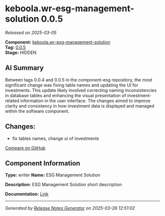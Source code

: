 #  keboola.wr-esg-management-solution 0.0.5

_Released on 2025-03-05_

**Component:** [keboola.wr-esg-management-solution](https://github.com/keboola/component-esg)  
**Tag:** [0.0.5](https://github.com/keboola/component-esg/releases/tag/0.0.5)  
**Stage:** HIDDEN


## AI Summary
Between tags 0.0.4 and 0.0.5 in the component-esg repository, the most significant change was fixing table names and updating the UI for investments. This update likely involved correcting naming inconsistencies in database tables and enhancing the visual presentation of investment-related information in the user interface. The changes aimed to improve clarity and consistency in how investment data is displayed and managed within the software component.



## Changes:



- fix tables names, change ui of investments 



[Compare on GitHub](https://github.com/keboola/component-esg/compare/0.0.4...0.0.5)



## Component Information
**Type:** writer
**Name:** ESG Management Solution

**Description:** ESG Management Solution short description


**Documentation:** [Link](https://github.com/keboola/component-esg/blob/master/README.md)



---
_Generated by [Release Notes Generator](https://github.com/keboola/release-notes-generator)
on 2025-03-26 12:51:02_
